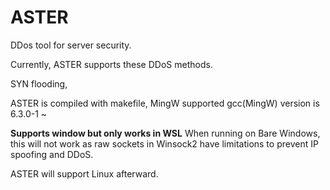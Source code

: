 # ASTER
DDos tool for server security.

Currently, ASTER supports these DDoS methods.

SYN flooding, 

ASTER is compiled with makefile, MingW
supported gcc(MingW) version is 6.3.0-1 ~ 

**Supports window but only works in WSL**
When running on Bare Windows, this will not work as raw sockets in Winsock2 have limitations to prevent IP spoofing and DDoS.

ASTER will support Linux afterward.
